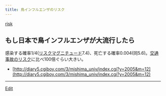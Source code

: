 ```yaml
---
title: 鳥インフルエンザのリスク
---
```

[risk](/risk)


## もし日本で鳥インフルエンザが大流行したら

感染する確率1/4([リスクマグニチュード](/リスクマグニチュード)7.4)、死亡する確率0.004(同5.6)。[交通事故のリスク](/交通事故のリスク)に比べ100倍ぐらい大きい。

* [http://diary5.cgiboy.com/3/mishima_univ/index.cgi?y=2005&m=12](http://diary5.cgiboy.com/3/mishima_univ/index.cgi?y=2005&m=12)




----

[Edit](https://github.com/vitroid/vitroid.github.io/edit/master/MD/鳥インフルエンザのリスク.md)

